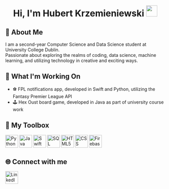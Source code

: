 <h1 align="center">Hi, I'm Hubert Krzemieniewski <img src="https://media.giphy.com/media/hvRJCLFzcasrR4ia7z/giphy.gif" width="35"></h1>

## 🤔 About Me
I am a second-year Computer Science and Data Science student at University College Dublin. <br>
Passionate about exploring the realms of coding, data science, machine learning, and utilizing technology in creative and exciting ways.

## 💼 What I'm Working On
- ⚽️ FPL notifications app, developed in Swift and Python, utilizing the Fantasy Premier League API
- 🕹️ Hex Oust board game, developed in Java as part of university course work

## 🧰 My Toolbox
<div>
  <img src="https://cdn.jsdelivr.net/gh/devicons/devicon/icons/python/python-original.svg" width="40" height="40" alt="Python">
  <img src="https://cdn.jsdelivr.net/gh/devicons/devicon/icons/java/java-original.svg" width="40" height="40" alt="Java">
  <img src="https://cdn.jsdelivr.net/gh/devicons/devicon/icons/swift/swift-original.svg" width="40" height="40" alt="Swift">
  <img src="https://cdn.jsdelivr.net/gh/devicons/devicon/icons/mysql/mysql-original.svg" width="40" height="40" alt="SQL">
  <img src="https://cdn.jsdelivr.net/gh/devicons/devicon/icons/html5/html5-original.svg" width="40" height="40" alt="HTML5">
  <img src="https://cdn.jsdelivr.net/gh/devicons/devicon/icons/css3/css3-original.svg" width="40" height="40" alt="CSS"> 
  <img src="https://cdn.jsdelivr.net/gh/devicons/devicon/icons/firebase/firebase-plain.svg" width="40" height="40" alt="Firebase">
</div>

## 🌐 Connect with me
<a href="https://www.linkedin.com/in/hubert-krzemieniewski" target="_blank" rel="noopener noreferrer">
  <img src="https://cdn-icons-png.flaticon.com/512/174/174857.png" alt="LinkedIn" width="40" height="40">
</a>

<!--
**hubert-krzem/hubert-krzem** is a ✨ _special_ ✨ repository because its `README.md` (this file) appears on your GitHub profile.

Here are some ideas to get you started:

- 🔭 I’m currently working on ...
- 🌱 I’m currently learning ...
- 👯 I’m looking to collaborate on ...
- 🤔 I’m looking for help with ...
- 💬 Ask me about ...
- 📫 How to reach me: ...
- 😄 Pronouns: ...
- ⚡ Fun fact: ...
-->
